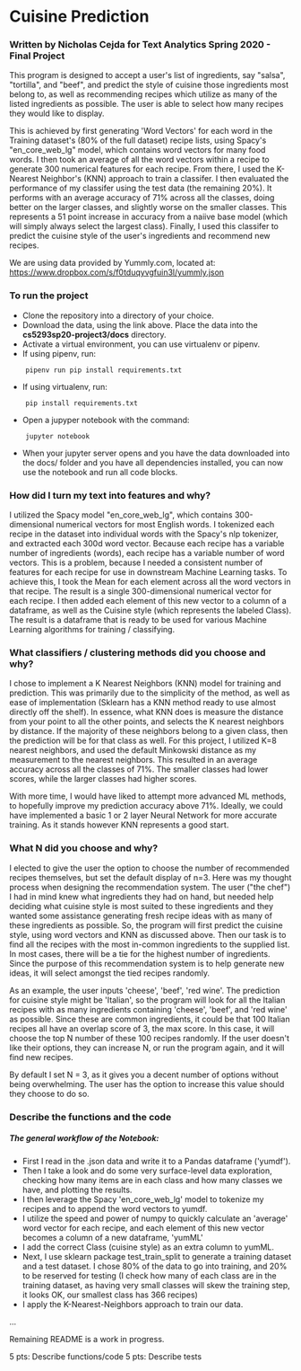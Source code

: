 # Cuisine Prediction

### Written by Nicholas Cejda for Text Analytics Spring 2020 - Final Project

This program is designed to accept a user's list of ingredients, say "salsa", "tortilla", and "beef", and predict the style of cuisine those ingredients most belong to, as well as recommending recipes which utilize as many of the listed ingredients as possible. The user is able to select how many recipes they would like to display.

This is achieved by first generating 'Word Vectors' for each word in the Training dataset's (80% of the full dataset) recipe lists, using Spacy's "en_core_web_lg" model, which contains word vectors for many food words. I then took an average of all the word vectors within a recipe to generate 300 numerical features for each recipe. From there, I used the K-Nearest Neighbor's (KNN) approach to train a classifer. I then evaluated the performance of my classifer using the test data (the remaining 20%). It performs with an average accuracy of 71% across all the classes, doing better on the larger classes, and slightly worse on the smaller classes. This represents a 51 point increase in accuracy from a naiive base model (which will simply always select the largest class). Finally, I used this classifer to predict the cuisine style of the user's ingredients and recommend new recipes.

We are using data provided by Yummly.com, located at:
https://www.dropbox.com/s/f0tduqyvgfuin3l/yummly.json


### To run the project
- Clone the repository into a directory of your choice.
- Download the data, using the link above. Place the data into the **cs5293sp20-project3/docs** directory.
- Activate a virtual environment, you can use virtualenv or pipenv.
- If using pipenv, run:
```
    pipenv run pip install requirements.txt
```    
- If using virtualenv, run:
```
    pip install requirements.txt
``` 
- Open a jupyper notebook with the command:
```
    jupyter notebook
```
- When your jupyter server opens and you have the data downloaded into the docs/ folder and you have all dependencies installed, you can now use the notebook and run all code blocks.
   

### How did I turn my text into features and why?

I utilized the Spacy model "en_core_web_lg", which contains 300-dimensional numerical vectors for most English words. I tokenized each recipe in the dataset into individual words with the Spacy's nlp tokenizer, and extracted each 300d word vector. Because each recipe has a variable number of ingredients (words), each recipe has a variable number of word vectors. This is a problem, because I needed a consistent number of features for each recipe for use in downstream Machine Learning tasks. To achieve this, I took the Mean for each element across all the word vectors in that recipe. The result is a single 300-dimensional numerical vector for each recipe. I then added each element of this new vector to a column of a dataframe, as well as the Cuisine style (which represents the labeled Class). The result is a dataframe that is ready to be used for various Machine Learning algorithms for training / classifying.


### What classifiers / clustering methods did you choose and why?

I chose to implement a K Nearest Neighbors (KNN) model for training and prediction. This was primarily due to the simplicity of the method, as well as ease of implementation (Sklearn has a KNN method ready to use almost directly off the shelf). In essence, what KNN does is measure the distance from your point to all the other points, and selects the K nearest neighbors by distance. If the majority of these neighbors belong to a given class, then the prediction will be for that class as well. For this project, I utilized K=8 nearest neighbors, and used the default Minkowski distance as my measurement to the nearest neighbors. This resulted in an average accuracy across all the classes of 71%. The smaller classes had lower scores, while the larger classes had higher scores.

With more time, I would have liked to attempt more advanced ML methods, to hopefully improve my prediction accuracy above 71%. Ideally, we could have implemented a basic 1 or 2 layer Neural Network for more accurate training. As it stands however KNN represents a good start.


### What N did you choose and why?

I elected to give the user the option to choose the number of recommended recipes themselves, but set the default display of n=3. Here was my thought process when designing the recommendation system. The user ("the chef") I had in mind knew what ingredients they had on hand, but needed help deciding what cuisine style is most suited to these ingredients and they wanted some assistance generating fresh recipe ideas with as many of these ingredients as possible. So, the program will first predict the cuisine style, using word vectors and KNN as discussed above. Then our task is to find all the recipes with the most in-common ingredients to the supplied list. In most cases, there will be a tie for the highest number of ingredients. Since the purpose of this recommendation system is to help generate new ideas, it will select amongst the tied recipes randomly.

As an example, the user inputs 'cheese', 'beef', 'red wine'. The prediction for cuisine style might be 'Italian', so the program will look for all the Italian recipes with as many ingredients containing 'cheese', 'beef', and 'red wine' as possible. Since these are common ingredients, it could be that 100 Italian recipes all have an overlap score of 3, the max score. In this case, it will choose the top N number of these 100 recipes randomly. If the user doesn't like their options, they can increase N, or run the program again, and it will find new recipes.

By default I set N = 3, as it gives you a decent number of options without being overwhelming. The user has the option to increase this value should they choose to do so.

### Describe the functions and the code

##### The general workflow of the Notebook:

- First I read in the .json data and write it to a Pandas dataframe ('yumdf').
- Then I take a look and do some very surface-level data exploration, checking how many items are in each class and how many classes we have, and plotting the results.
- I then leverage the Spacy 'en_core_web_lg' model to tokenize my recipes and to append the word vectors to yumdf.
- I utilize the speed and power of numpy to quickly calculate an 'average' word vector for each recipe, and each element of this new vector becomes a column of a new dataframe, 'yumML'
- I add the correct Class (cuisine style) as an extra column to yumML.
- Next, I use sklearn package test_train_split to generate a training dataset and a test dataset. I chose 80% of the data to go into training, and 20% to be reserved for testing (I check how many of each class are in the training dataset, as having very small classes will skew the training step, it looks OK, our smallest class has 366 recipes)
- I apply the K-Nearest-Neighbors approach to train our data.

... 

Remaining README is a work in progress.



5 pts: Describe functions/code
5 pts: Describe tests
